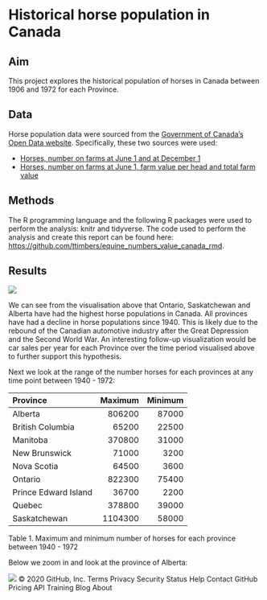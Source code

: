 Historical horse population in Canada
================

## Aim

This project explores the historical population of horses in Canada
between 1906 and 1972 for each Province.

## Data

Horse population data were sourced from the [Government of Canada’s Open
Data website](http://open.canada.ca/en/open-data). Specifically, these
two sources were used:

-   [Horses, number on farms at June 1 and at December
    1](http://open.canada.ca/data/en/dataset/43b3a9b3-3842-45e7-8bc8-c4c27b9462ab)
-   [Horses, number on farms at June 1, farm value per head and total
    farm
    value](http://open.canada.ca/data/en/dataset/b374f60b-9580-44dc-83f6-c0a850c15f30)

## Methods

The R programming language and the following R packages were used to
perform the analysis: knitr and tidyverse. The code used to perform the
analysis and create this report can be found here:
<https://github.com/ttimbers/equine_numbers_value_canada_rmd>.

## Results

![](hist_horse_pop_files/figure-gfm/plot%20horses-1.png)<!-- -->

We can see from the visualisation above that Ontario, Saskatchewan and
Alberta have had the highest horse populations in Canada. All provinces
have had a decline in horse populations since 1940. This is likely due
to the rebound of the Canadian automotive industry after the Great
Depression and the Second World War. An interesting follow-up
visualization would be car sales per year for each Province over the
time period visualised above to further support this hypothesis.

Next we look at the range of the number horses for each provinces at any
time point between 1940 - 1972:

| Province             | Maximum | Minimum |
|:---------------------|--------:|--------:|
| Alberta              |  806200 |   87000 |
| British Columbia     |   65200 |   22500 |
| Manitoba             |  370800 |   31000 |
| New Brunswick        |   71000 |    3200 |
| Nova Scotia          |   64500 |    3600 |
| Ontario              |  822300 |   75400 |
| Prince Edward Island |   36700 |    2200 |
| Quebec               |  378800 |   39000 |
| Saskatchewan         | 1104300 |   58000 |

Table 1. Maximum and minimum number of horses for each province between
1940 - 1972

Below we zoom in and look at the province of Alberta:

![](hist_horse_pop_files/figure-gfm/plot%20province-1.png)<!-- --> ©
2020 GitHub, Inc. Terms Privacy Security Status Help Contact GitHub
Pricing API Training Blog About
